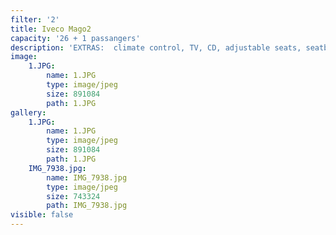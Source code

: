 ```yaml
---
filter: '2'
title: Iveco Mago2
capacity: '26 + 1 passangers'
description: 'EXTRAS:  climate control, TV, CD, adjustable seats, seatbelt'
image:
    1.JPG:
        name: 1.JPG
        type: image/jpeg
        size: 891084
        path: 1.JPG
gallery:
    1.JPG:
        name: 1.JPG
        type: image/jpeg
        size: 891084
        path: 1.JPG
    IMG_7938.jpg:
        name: IMG_7938.jpg
        type: image/jpeg
        size: 743324
        path: IMG_7938.jpg
visible: false
---
```

